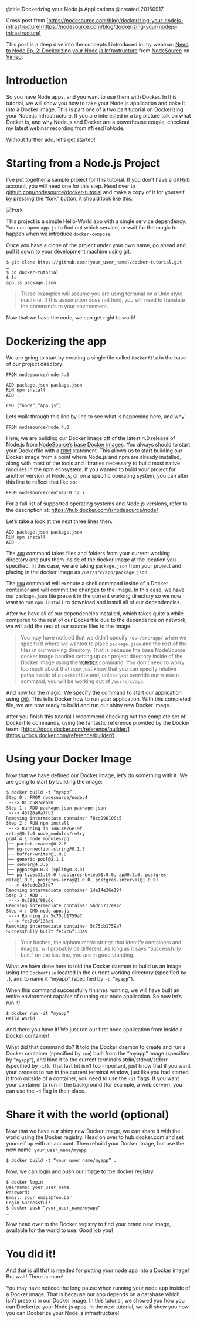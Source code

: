 @title|Dockerizing your Node.js Applications
@created|20150917

Cross post from [https://nodesource.com/blog/dockerizing-your-nodejs-infrastructure](https://nodesource.com/blog/dockerizing-your-nodejs-infrastructure)

This post is a deep dive into the concepts I introduced in my webinar: <a href="https://vimeo.com/139768813">Need to Node Ep. 2: Dockerizing your Node.js Infrastructure</a> from <a href="https://vimeo.com/nodesource">NodeSource</a> on <a href="https://vimeo.com">Vimeo</a>.

# Introduction

So you have Node apps, and you want to use them with Docker. In this tutorial, we will show you how to take your Node.js application and bake it into a Docker image. This is part one of a two part tutorial on Dockerizing your Node.js Infrastructure. If you are interested in a big picture talk on what Docker is, and why Node.js and Docker are a powerhouse couple, checkout my latest webinar recording from #NeedToNode.

Without further ado, let’s get started!

# Starting from a Node.js Project

I’ve put together a sample project for this tutorial. If you don’t have a GitHub account, you will need one for this step. Head over to [github.com/nodesource/docker-tutorial](https://github.com/nodesource/docker-tutorial) and make a copy of it for yourself by pressing the “fork” button, it should look like this:

![Fork](https://cldup.com/yBRkaUTo8u.png)

This project is a simple Hello-World app with a single service dependency. You can open `app.js` to find out which service, or wait for the magic to happen when we introduce `docker-compose`.

Once you have a clone of the project under your own name, go ahead and pull it down to your development machine using [git](http://git-scm.com/).

```
$ git clone https://github.com/[your_user_name]/docker-tutorial.git
…
$ cd docker-tutorial
$ ls
app.js package.json
```
> These examples will assume you are using terminal on a Unix style machine. If this assumption does not hold, you will need to translate the commands to your environment.

Now that we have the code, we can get right to work!

# Dockerizing the app

We are going to start by creating a single file called `Dockerfile` in the base of our project directory:

```
FROM nodesource/node:4.0

ADD package.json package.json
RUN npm install
ADD . .

CMD [“node”,”app.js”]
```

Lets walk through this line by line to see what is happening here, and why.

```
FROM nodesource/node:4.0
```

Here, we are building our Docker image off of the latest 4.0 release of Node.js from [NodeSource’s base Docker images](https://github.com/nodesource/docker-node). You always should to start your Dockerfile with a [`FROM`](https://docs.docker.com/reference/builder/#from) statement. This allows us to start building our Docker image from a point where Node.js and npm are already installed, along with most of the tools and libraries necessary to build most native modules in the npm ecosystem. If you wanted to build your project for another version of Node.js, or on a specific operating system, you can alter this line to reflect that like so:

```
FROM nodesource/centos7:0.12.7
```

For a full list of supported operating systems and Node.js versions, refer to the description at: https://hub.docker.com/r/nodesource/node/

Let’s take a look at the next three lines then.

```
ADD package.json package.json
RUN npm install
ADD . .
```

The [`ADD`](https://docs.docker.com/reference/builder/#add) command takes files and folders from your current working directory and puts them inside of the docker image at the location you specified. In this case, we are taking `package.json` from your project and placing in the docker image as `/usr/src/app/package.json`.

The [`RUN`](https://docs.docker.com/reference/builder/#run) command will execute a shell command inside of a Docker container and will commit the changes to the image. In this case, we have our `package.json` file present in the current working directory so we now want to run `npm install` to download and install all of our dependencies.

After we have all of our dependencies installed, which takes quite a while compared to the rest of our Dockerfile due to the dependence on network, we will add the rest of our source files to the Image. 

> You may have noticed that we didn’t specify `/usr/src/app/` when we specified where we wanted to place `package.json` and the rest of the files in our working directory. That is because the base NodeSource docker image handled setting up our project directory inside of the Docker image using the [`WORKDIR`](https://docs.docker.com/reference/builder/#workdir) command. You don’t need to worry too much about that now, just know that you can specify relative paths inside of a `Dockerfile` and, unless you override our `WORKDIR` command, you will be working out of `/usr/src/app`.

And now for the magic. We specify the command to start our application using [`CMD`](https://docs.docker.com/reference/builder/#cmd). This tells Docker how to run your application. With this completed file, we are now ready to build and run our shiny new Docker image.

After you finish this tutorial I recommend checking out the complete set of Dockerfile commands, using the fantastic reference provided by the Docker team: [https://docs.docker.com/reference/builder/](https://docs.docker.com/reference/builder/)

# Using your Docker Image

Now that we have defined our Docker image, let’s do something with it. We are going to start by building the image:

```
$ docker build -t “myapp” .
Step 0 : FROM nodesource/node:4
 ---> 813c5874eb90
Step 1 : ADD package.json package.json
 ---> 45726a0a7fb3
Removing intermediate container 78cd990108c5
Step 2 : RUN npm install
 ---> Running in 14a14e26e19f
retry@0.7.0 node_modules/retry
pg@4.4.1 node_modules/pg
├── packet-reader@0.2.0
├── pg-connection-string@0.1.3
├── buffer-writer@1.0.0
├── generic-pool@2.1.1
├── semver@4.3.6
├── pgpass@0.0.3 (split@0.3.3)
└── pg-types@1.10.0 (postgres-bytea@1.0.0, ap@0.2.0, postgres-date@1.0.0, postgres-array@1.0.0, postgres-interval@1.0.0)
 ---> 4b6ede2c7fd7
Removing intermediate container 14a14e26e19f
Step 3 : ADD . .
 ---> 0c5891f99c6c
Removing intermediate container 5bdc6717ea4c
Step 4 : CMD node app.js
 ---> Running in 5c75cb1759a7
 ---> fec7c6f133a9
Removing intermediate container 5c75cb1759a7
Successfully built fec7c6f133a9
```
> Your hashes, the alphanumeric strings that identify containers and images, will probably be different. As long as it says “Successfully built” on the last line, you are in good standing.

What we have done here is told the Docker daemon to build us an image using the `Dockerfile` located in the current working directory (specified by `.`), and to name it “myapp” (specified  by `-t “myapp”`).

When this command successfully finishes running, we will have built an entire environment capable of running our node application. So now let’s run it!

```
$ docker run -it “myapp”
Hello World
```

And there you have it! We just ran our first node application from inside a Docker container!

What did that command do? It told the Docker daemon to create and run a Docker container (specified by `run`) built from the “myapp” image (specified by `”myapp”`), and bind it to the current terminal’s stdin/stdout/stderr (specified by `-it`). That last bit isn’t too important, just know that if you want your process to run in the current terminal window, just like you had started it from outside of a container, you need to use the `-it` flags. If you want your container to run in the background (for example, a web server), you can use the `-d` flag in their place.

# Share it with the world (optional)

Now that we have our shiny new Docker image, we can share it with the world using the Docker registry. Head on over to hub.docker.com and set yourself up with an account. Then rebuild your Docker image, but use the new name: `your_user_name/myapp`

```
$ docker build -t “your_user_name/myapp” .
```

Now, we can login and push our image to the docker registry.

```
$ docker login
Username: your_user_name
Password:
Email: your_email@foo.bar
Login Successful!
$ docker push “your_user_name/myapp”
…
```
Now head over to the Docker registry to find your brand new image, available for the world to use. Good job you!

# You did it!

And that is all that is needed for putting your node app into a Docker image! But wait! There is more!

You may have noticed the long pause when running your node app inside of a Docker image. That is because our app depends on a database which isn’t present in our Docker image. In this tutorial, we showed you how you can Dockerize your Node.js apps. In the next tutorial, we will show you how you can Dockerize your Node.js infrastructure!


